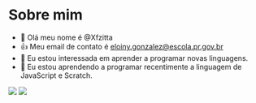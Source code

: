 # Sobre mim
- 👋 Olá meu nome é @Xfzitta
- 👍 Meu email de contato é eloiny.gonzalez@escola.pr.gov.br
- 👀 Eu estou interessada em aprender a programar novas linguagens.
- 🌱 Eu estou aprendendo a programar recentimente a linguagem de JavaScript e Scratch.

![](https://img.shields.io/badge/JavaScript-323330?style=for-the-badge&logo=javascript&logoColor=F7DF1E)
![](https://img.shields.io/badge/Scratch-4D97FF?style=for-the-badge&logo=Scratch&logoColor=white)
